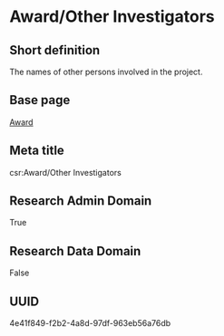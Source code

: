 # Award/Other Investigators
## Short definition
The names of other persons involved in the project.
## Base page
[Award](https://github.com/EuroCRIS/CASRAI-Dictionairies/blob/main/Objects/Award.md)
## Meta title
csr:Award/Other Investigators
## Research Admin Domain
True
## Research Data Domain
False
## UUID
4e41f849-f2b2-4a8d-97df-963eb56a76db
